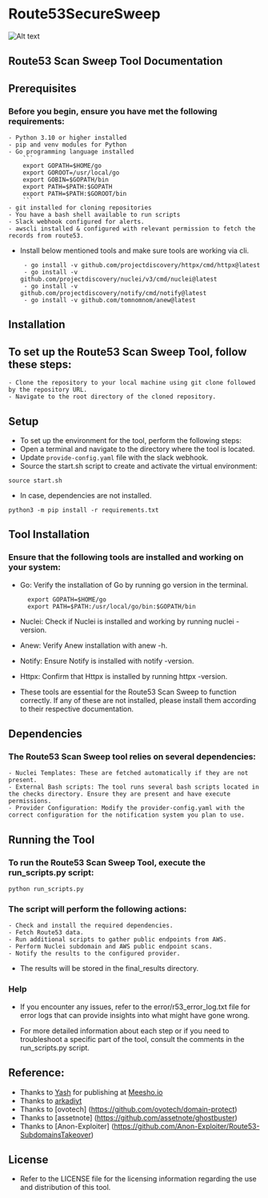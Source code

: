 # Route53SecureSweep

![Alt text](images/rsweep-logo.png "Optional title")


## Route53 Scan Sweep Tool Documentation

## Prerequisites

### Before you begin, ensure you have met the following requirements:

    - Python 3.10 or higher installed
    - pip and venv modules for Python
    - Go programming language installed
        ```
        export GOPATH=$HOME/go
        export GOROOT=/usr/local/go
        export GOBIN=$GOPATH/bin
        export PATH=$PATH:$GOPATH
        export PATH=$PATH:$GOROOT/bin
        ```
    - git installed for cloning repositories
    - You have a bash shell available to run scripts
    - Slack webhook configured for alerts.
    - awscli installed & configured with relevant permission to fetch the records from route53.
- Install below mentioned tools and make sure tools are working via cli.
   ```
    - go install -v github.com/projectdiscovery/httpx/cmd/httpx@latest
    - go install -v github.com/projectdiscovery/nuclei/v3/cmd/nuclei@latest
    - go install -v github.com/projectdiscovery/notify/cmd/notify@latest
    - go install -v github.com/tomnomnom/anew@latest

   ```

## Installation

## To set up the Route53 Scan Sweep Tool, follow these steps:

    - Clone the repository to your local machine using git clone followed by the repository URL.
    - Navigate to the root directory of the cloned repository.

## Setup

- To set up the environment for the tool, perform the following steps:
- Open a terminal and navigate to the directory where the tool is located.
- Update `provide-config.yaml` file with the slack webhook.
- Source the start.sh script to create and activate the virtual environment:

```
source start.sh
```
- In case, dependencies are not installed.

```
python3 -m pip install -r requirements.txt
```

## Tool Installation

### Ensure that the following tools are installed and working on your system:

- Go: Verify the installation of Go by running go version in the terminal.
    ```
      export GOPATH=$HOME/go
      export PATH=$PATH:/usr/local/go/bin:$GOPATH/bin
    ```

- Nuclei: Check if Nuclei is installed and working by running nuclei -version.
- Anew: Verify Anew installation with anew -h.
- Notify: Ensure Notify is installed with notify -version.
- Httpx: Confirm that Httpx is installed by running httpx -version.

- These tools are essential for the Route53 Scan Sweep to function correctly. If any of these are not installed, please install them according to their respective documentation.

## Dependencies

### The Route53 Scan Sweep tool relies on several dependencies:

    - Nuclei Templates: These are fetched automatically if they are not present.
    - External Bash scripts: The tool runs several bash scripts located in the checks directory. Ensure they are present and have execute permissions.
    - Provider Configuration: Modify the provider-config.yaml with the correct configuration for the notification system you plan to use.

## Running the Tool

### To run the Route53 Scan Sweep Tool, execute the run_scripts.py script:

```
python run_scripts.py
```

### The script will perform the following actions:

    - Check and install the required dependencies.
    - Fetch Route53 data.
    - Run additional scripts to gather public endpoints from AWS.
    - Perform Nuclei subdomain and AWS public endpoint scans.
    - Notify the results to the configured provider.

- The results will be stored in the final_results directory.

### Help

- If you encounter any issues, refer to the error/r53_error_log.txt file for error logs that can provide insights into what might have gone wrong.

- For more detailed information about each step or if you need to troubleshoot a specific part of the tool, consult the comments in the run_scripts.py script.

## Reference:

- Thanks to [Yash](https://www.linkedin.com/in/yashanand155/) for publishing at [Meesho.io](https://www.meesho.io/blog/streamlining-dns-security-automating-our-defences)
- Thanks to [arkadiyt](https://github.com/aws_public_ips)
- Thanks to [ovotech] (https://github.com/ovotech/domain-protect)
- Thanks to [assetnote] (https://github.com/assetnote/ghostbuster)
- Thanks to [Anon-Exploiter] (https://github.com/Anon-Exploiter/Route53-SubdomainsTakeover)
  
## License

- Refer to the LICENSE file for the licensing information regarding the use and distribution of this tool.
